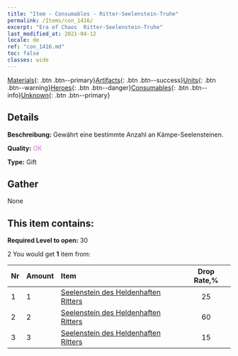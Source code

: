 ```yaml
---
title: "Item - Consumables - Ritter-Seelenstein-Truhe"
permalink: /Items/con_1416/
excerpt: "Era of Chaos  Ritter-Seelenstein-Truhe"
last_modified_at: 2021-04-12
locale: de
ref: "con_1416.md"
toc: false
classes: wide
---
```

 [Materials](/de/Items/){: .btn .btn--primary}[Artifacts](/de/Items/Artifacts/){: .btn .btn--success}[Units](/de/Items/Units/){: .btn .btn--warning}[Heroes](/de/Items/Heroes/){: .btn .btn--danger}[Consumables](/de/Items/Consumables/){: .btn .btn--info}[Unknown](/de/Items/Unknown/){: .btn .btn--primary}

## Details
 **Beschreibung:** Gewährt eine bestimmte Anzahl an Kämpe-Seelensteinen.

 **Quality:** <span style="color: #DA70D6">OK</span>

 **Type:** Gift

## Gather

  None

## This item contains:

 **Required Level to open:** 30

 2 You would get **1** item  from:

  | Nr | Amount |     Item    | Drop Rate,% |
  |:---|:-------|:------------|:---------:|
  | 1 | 1 | [Seelenstein des Heldenhaften Ritters](/de/Items/unt_287/) | 25 | 
  | 2 | 2 | [Seelenstein des Heldenhaften Ritters](/de/Items/unt_287/) | 60 | 
  | 3 | 3 | [Seelenstein des Heldenhaften Ritters](/de/Items/unt_287/) | 15 | 
